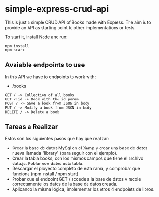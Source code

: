 # simple-express-crud-api
This is just a simple CRUD API of Books made with Express. The aim is to provide an API as starting point to other implementations or tests.

To start it, install Node and run:

```
npm install
npm start
```
## Avaiable endpoints to use
In this API we have to endpoints to work with:

* /books
```
GET / -> Collection of all books
GET /:id -> Book with the id param
POST / -> Save a book from JSON in body
PUT / -> Modify a book from JSON in body
DELETE / -> Delete a book
```

## Tareas a Realizar
Estos son los siguientes pasos que hay que realizar:
* Crear la base de datos MySql en el Xamp y crear una base de datos nueva llamada "library" (para seguir con el ejemplo).
* Crear la tabla books, con los mismos campos que tiene el archivo data.js. Poblar con datos esta tabla.
* Descargar el proyecto completo de esta rama, y comprobar que funciona (npm install / npm start)
* Probar que el endpoint GET / accede a la base de datos y recoje correctamente los datos de la base de datos creada.
* Aplicando la misma lógica, implementar los otros 4 endpoints de libros.
